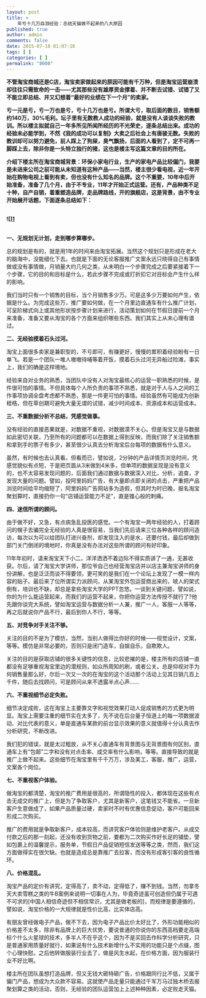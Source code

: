 ```yaml
---
layout: post
title: >
    年亏十几万血泪经验：总结天猫做不起来的八大原因
published: true
author: admin
comments: false
date: 2015-07-10 01:07:10
tags: [ ]
categories: [ ]
permalink: "8008"
---
```

**不管淘宝商城还是C店，淘宝卖家做起来的原因可能有千万种，但是淘宝运营崩溃却往往只需致命的一击——尤其那些没有雄厚资金撑着、并不断去试错、试错了又不能立即总结、并又幻想着“最好的业绩在下一个月”的卖家。**

**亏一元是亏，亏一万也是亏，亏十几万也是亏。所谓大亏，取后面的数目，销售额约140万，30%毛利。坛子里有无数教人成功的经验，就是没有人谈谈失败的教训。所以楼主拟就自己一年多所见所闻所经历的不光荣史，逐条总结出来。成功的经验未必能学到，不然《我的成功可以复制》大卖之后社会上有唐骏无数。失败的教训却可以努力避免，前人踩上了狗屎，臭气飘扬，后面的人看到了，定不可再一脚踩上去，除非你是一头特立独行的猪，这也是楼主写这篇文章的目的所在。**

**介绍下楼主所在淘宝商城背景：环保小家电行业，生产的家电产品比较偏门，我要是未进来公司之前可能从未知道有这种产品——当然，楼主很少看电视，近一年开始在购物电视上看到有卖，但也没有什么知名的品牌。这个不重要，10年中后开始准备，准备了几个月，由于不专业，11年才开始正式运营。还有，产品种类不足十种，自产自销，着重塑造品牌，走品牌路线，开的旗舰店，这是背景，由不专业开始展开话题，下面逐条总结如下：**  
 

**![\][1]**  
 

**一、无规划无计划，走到哪步算哪步。**

总的规划是有的，就是用1年的时间来由淘宝拓展。当然这个规划只是形成在老大的脑海中，没能细化下去。也就是下面的无论客服推广文案永远只晓得自己有事情做或没有事情做，月销量大约几何之类，从未明白一个步骤完成之后要紧接着下一个步骤，它的目的和目标是什么，若此步骤不完成或打折扣它对目标会产生什么样的影响。

我们当时只有一个销售的目标，当个月销售多少万。可是这多少万要如何产生，依据是什么。为完成这些万，推广要如何做，在一个月里边直通车有什么推广计划，可呈阶梯式向上或其他形状按步骤计划来进行，活动策划如何在节假日提前一个月来准备，准备又要从淘宝的各个方面来组织哪些东西。我们其实上从未心理有谱过。

**二、无经验摸着石头过河。**

淘宝上面很多卖家是兼职型的，不亏即可，有赚更好，慢慢的累积着经验盼有一日单飞。若是一个团队一堆人嗷嗷待哺等着开饭，摸着石头过河无异船过险滩，事实上，我们的确是这样境地。

经验来自对业务的熟悉，当团队中没有人对淘宝最核心的运营一职熟悉的时候，是件很可怕的事情。不但具体每个人所负责的事项不熟悉，就是对于人与人之间的工作事项协调全盘考虑都不熟悉，那是一件更可怕的事情。经验虽然有可能成为创新桎梏，但在草创期可避免大量无谓的试错，减少时间成本、资源成本和运营成本。

**三、不重数据分析不总结，凭感觉做事。**

没有经验的直接恶果就是，对数据不重视，对数据漠不关心。但是淘宝又是与数据如此密切关联，乃至所有的问题都可以在数据上得到反映，而我们除了关注销售额和拿到手的票子有多少，甚至很少认真去分析淘宝后台每项的数据有什么意义。

虽然，有时候也去认真看。但看而已，譬如说，2分钟的产品详情页浏览时间，凭感觉貌似有点短，于是把页面从3米做到4米多，但单项的数据呈现是没有意义的，也不太容易发现问题的，后面我们通过数据与数据深入对比，分析，追查，才发现大量的问题。譬如，投阿里妈妈广告，有大量即点即关闭的点击，严重把产品浏览时间给平均缩短了，阿里妈妈广告网站多为造假，但其时为时已晚，报名淘宝聚划算时，直接扔你一句“店铺运营能力不足”，直是锥心般的刺痛。

**四、迷信所谓的顾问。**

由于做不好，又急，有点病急乱投医的感觉。一个有淘宝一两年经验的人，打着顾问的幌子去骗完全无经验的人真是很容易，当我们先后请来三位各种各样的顾问造访，每次以为可以给团队打进兴奋剂，却发现注入的是水，还要付钱，最后却做到部门关门倒闭的境地时，你真是没有办法对这些所谓的顾问有好印象。

11年年初时，请来淘宝天下小二，洋洋洒洒不着边际不得实质讲了一通，无甚收获。尔后，请了淘宝大学讲师，那位爷自己也经营淘宝店并以店主兼淘宝讲师的身份讲解，也是泛泛而谈不得要领，更可笑的是我们在一个论坛上发现了一模一样内容的贴子。最后来了位所谓实力派顾问，从某淘宝外包运营商出来的，唬人的架式倒有，培训也不缺，却总是拿些淘宝大学的PPT忽悠。一谈到关键问题，譬如说，你的为什么能运营起来，而我们的运营不起来，你把你运营方法传授不就行了?他先跟你谈完大系统，譬如淘宝运营与数据分析一人兼，推广一人，客服一人等等，再之后就说你产品不行，最后到你人不行，等等。

**五、对竞争对手关注不够。**

关注的目的不是为了模仿，当然，当别人做得比你好的时候——视觉设计，文案，等等。模仿是非常必要的，否则只是闭门造车，自娱自乐，自欺欺人。

关注的目的是获取店铺的很多关键性的信息，比较悲摧的是，楼主所有的店铺一直都没有足够重视淘宝里边的潜规则，如众所周知的刷，或者公关。总是仰视对手为何销售量那么好，尔后一次又一次的在淘宝的这个活动那个活动上见其日销几百上千件，随后去找顾问，可是顾问从来不透露半点心声……

**六、不重视细节必定失败。**

细节决定成败，这在淘宝上主要靠文字和视觉效果打动人促成销售的方式更为明显。淘宝上需要注重的细节实在太多了，先不说在后台量子恒道上的每一项数据波动、对比代表的意义，单是直通车某款的前台显示效果的意义就值得十分认真去作分析研究，不断改进。

我们犯的错误，就是太过粗放，从不关心直通车有背景图与无背景图有何区别，直通车上有“包邮”二字和没有对点击率、成交率有什么影响，等等。直接导致的就是推广上做不起来。这些细节在淘宝里有千千万万，涉及美工，客服，推广，运营，文案各个岗位。

**七、不重视客户体验。**

做淘宝的都清楚，淘宝的推广费用是很高的，所谓隐性的投入，都体现在这些有点击无成交的推广上，但是为了争取客户，尤其是新客户，这笔钱又不能省。一旦新客户生意做成了，如果产品质量过硬，卖家时不时有优惠信息促动，客户可能回来形成二次购买。

推广的费用就是争取新客户，成本较高，而讲究客户体验则是维护老客户。从成交付款之后的那一刻起，还没有收到货物之前，要都为二次购买作好长足的铺垫，譬如包裹上的温馨提示，服务单，节假日产品促销短信发送等等之类，然而，我们这方面做得实在很欠缺。也就是造成总是靠推广去拉客，而没有形成客引客的良性循环。

**八、价格混乱。**

淘宝产品的定价有讲究，定得高了，卖不动，定得低了，赚不到钱。当然，勿拿冬天大卖雪糕之类的牛B案例来说明一切事在人为，毕竟奇迹虽可创造但仍属于可遇不可求的[中国人相信奇迹但不相信常识，尤其是做老板的]，而规律是要遵循的，譬如说，淘宝价格的一大规律就是性价比高，比实体店高。

有朋友曾经做电子产品，做不下去，因为电子产品比价太好比了，外形功能相似的价格差不太多，除非有品牌上的巨大优势，要说普通的你说你的东西高档要走高端标个什么火星球的技术，多半人不在乎这个，因为不是买回去作科学分析研究，只是普通家用质量好就行，如果说有什么技术新增什么不实用的功能只是个点缀，图个心理快慰。之后他转做服装行业去了，做是风生水起，在价格方面，因为服装行业不好比啊。

楼主所在团队虽想打造品牌，但又无钱大砸特砸广告，价格跟同行比不低，又属于偏门产品，想成为大众款不容易。这就使产品走量只能通过千军万马过独木桥去报聚划算之类的活动，否则，无经验的团队运营加上上述种种因素，必定败走天猫。

 [1]: http://yongz.com/yz/wp-content/uploads/2015/07/89107b07b71985e6990470babd9efcc9.jpg